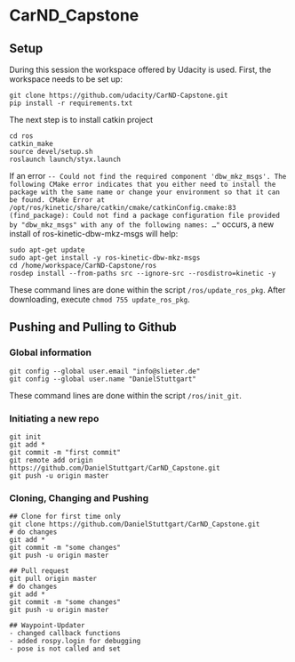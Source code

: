 # CarND_Capstone
## Setup
During this session the workspace offered by Udacity is used. First, the workspace needs to be set up: 
```shell
git clone https://github.com/udacity/CarND-Capstone.git
pip install -r requirements.txt
```
The next step is to install catkin project
```shell
cd ros
catkin_make
source devel/setup.sh
roslaunch launch/styx.launch
```
If an error `-- Could not find the required component 'dbw_mkz_msgs'. The following CMake error indicates that you either need to install the package with the same name or change your environment so that it can be found.
CMake Error at /opt/ros/kinetic/share/catkin/cmake/catkinConfig.cmake:83 (find_package):
  Could not find a package configuration file provided by "dbw_mkz_msgs" with
  any of the following names: …"` occurs, a new install of ros-kinetic-dbw-mkz-msgs will help: 
```shell
sudo apt-get update
sudo apt-get install -y ros-kinetic-dbw-mkz-msgs
cd /home/workspace/CarND-Capstone/ros
rosdep install --from-paths src --ignore-src --rosdistro=kinetic -y
```
These command lines are done within the script `/ros/update_ros_pkg`. After downloading, execute `chmod 755 update_ros_pkg`.

## Pushing and Pulling to Github
### Global information
```shell
git config --global user.email "info@slieter.de"
git config --global user.name "DanielStuttgart"
```
These command lines are done within the script `/ros/init_git`.
### Initiating a new repo
```shell
git init
git add *
git commit -m "first commit"
git remote add origin https://github.com/DanielStuttgart/CarND_Capstone.git
git push -u origin master
```
### Cloning, Changing and Pushing
```shell
## Clone for first time only
git clone https://github.com/DanielStuttgart/CarND_Capstone.git
# do changes
git add *
git commit -m "some changes"
git push -u origin master
```
```shell
## Pull request
git pull origin master
# do changes
git add *
git commit -m "some changes"
git push -u origin master

## Waypoint-Updater
- changed callback functions
- added rospy.login for debugging
- pose is not called and set

